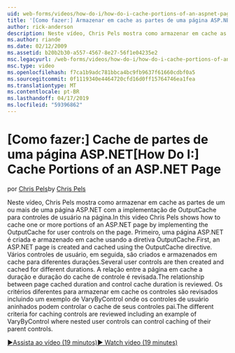 ```yaml
---
uid: web-forms/videos/how-do-i/how-do-i-cache-portions-of-an-aspnet-page
title: '[Como fazer:] Armazenar em cache as partes de uma página ASP.NET | Microsoft Docs'
author: rick-anderson
description: Neste vídeo, Chris Pels mostra como armazenar em cache as partes de um ou mais de uma página ASP.NET com a implementação de OutputCache para controles de usuário na página. Primeiro, um...
ms.author: riande
ms.date: 02/12/2009
ms.assetid: b20b2b30-a557-4567-8e27-56f1e04235e2
msc.legacyurl: /web-forms/videos/how-do-i/how-do-i-cache-portions-of-an-aspnet-page
msc.type: video
ms.openlocfilehash: f7ca1b9adc781bbca4bc9fb9637f61660cdbf0a5
ms.sourcegitcommit: 0f1119340e4464720cfd16d0ff15764746ea1fea
ms.translationtype: MT
ms.contentlocale: pt-BR
ms.lasthandoff: 04/17/2019
ms.locfileid: "59396862"
---
```

# <a name="how-do-i-cache-portions-of-an-aspnet-page"></a><span data-ttu-id="fd54b-104">[Como fazer:] Cache de partes de uma página ASP.NET</span><span class="sxs-lookup"><span data-stu-id="fd54b-104">[How Do I:] Cache Portions of an ASP.NET Page</span></span>

<span data-ttu-id="fd54b-105">por [Chris Pels](https://twitter.com/chrispels)</span><span class="sxs-lookup"><span data-stu-id="fd54b-105">by [Chris Pels](https://twitter.com/chrispels)</span></span>

<span data-ttu-id="fd54b-106">Neste vídeo, Chris Pels mostra como armazenar em cache as partes de um ou mais de uma página ASP.NET com a implementação de OutputCache para controles de usuário na página.</span><span class="sxs-lookup"><span data-stu-id="fd54b-106">In this video Chris Pels shows how to cache one or more portions of an ASP.NET page by implementing the OutputCache for user controls on the page.</span></span> <span data-ttu-id="fd54b-107">Primeiro, uma página ASP.NET é criada e armazenado em cache usando a diretiva OutputCache.</span><span class="sxs-lookup"><span data-stu-id="fd54b-107">First, an ASP.NET page is created and cached using the OutputCache directive.</span></span> <span data-ttu-id="fd54b-108">Vários controles de usuário, em seguida, são criados e armazenados em cache para diferentes durações.</span><span class="sxs-lookup"><span data-stu-id="fd54b-108">Several user controls are then created and cached for different durations.</span></span> <span data-ttu-id="fd54b-109">A relação entre a página em cache a duração e duração do cache de controle é revisada.</span><span class="sxs-lookup"><span data-stu-id="fd54b-109">The relationship between page cached duration and control cache duration is reviewed.</span></span> <span data-ttu-id="fd54b-110">Os critérios diferentes para armazenar em cache os controles são revisados incluindo um exemplo de VaryByControl onde os controles de usuário aninhados podem controlar o cache de seus controles pai.</span><span class="sxs-lookup"><span data-stu-id="fd54b-110">The different criteria for caching controls are reviewed including an example of VaryByControl where nested user controls can control caching of their parent controls.</span></span>

[<span data-ttu-id="fd54b-111">&#9654;Assista ao vídeo (19 minutos)</span><span class="sxs-lookup"><span data-stu-id="fd54b-111">&#9654; Watch video (19 minutes)</span></span>](https://channel9.msdn.com/Blogs/ASP-NET-Site-Videos/how-do-i-cache-portions-of-an-aspnet-page)
